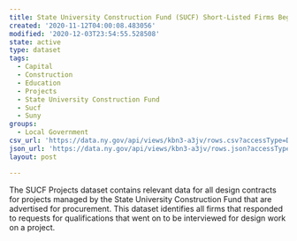 ```yaml
---
title: State University Construction Fund (SUCF) Short-Listed Firms Beginning 2000
created: '2020-11-12T04:00:08.483056'
modified: '2020-12-03T23:54:55.528508'
state: active
type: dataset
tags:
  - Capital
  - Construction
  - Education
  - Projects
  - State University Construction Fund
  - Sucf
  - Suny
groups:
  - Local Government
csv_url: 'https://data.ny.gov/api/views/kbn3-a3jv/rows.csv?accessType=DOWNLOAD'
json_url: 'https://data.ny.gov/api/views/kbn3-a3jv/rows.json?accessType=DOWNLOAD'
layout: post

---
```

The SUCF Projects dataset contains relevant data for all design contracts for projects managed by the State University Construction Fund that are advertised for procurement. This dataset identifies all firms that responded to requests for qualifications that went on to be interviewed for design work on a project.

